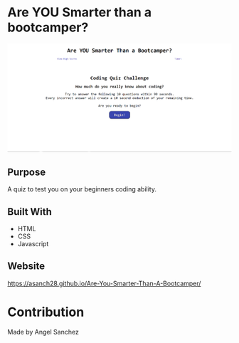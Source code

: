 # Are YOU Smarter than a bootcamper?

![Alt text](./Assets/Code%20SS.png)

## Purpose
A quiz to test you on your beginners coding ability.

## Built With
* HTML
* CSS
* Javascript

## Website
https://asanch28.github.io/Are-You-Smarter-Than-A-Bootcamper/

# Contribution
Made by Angel Sanchez